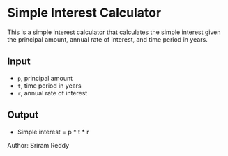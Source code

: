 # Simple Interest Calculator

This is a simple interest calculator that calculates the simple interest given the principal amount, annual rate of interest, and time period in years.

## Input

- `p`, principal amount
- `t`, time period in years
- `r`, annual rate of interest

## Output

- Simple interest = p * t * r

Author: Sriram Reddy
